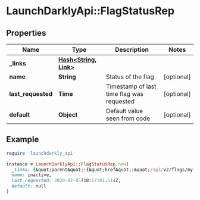 # LaunchDarklyApi::FlagStatusRep

## Properties

| Name | Type | Description | Notes |
| ---- | ---- | ----------- | ----- |
| **_links** | [**Hash&lt;String, Link&gt;**](Link.md) |  |  |
| **name** | **String** | Status of the flag | [optional] |
| **last_requested** | **Time** | Timestamp of last time flag was requested | [optional] |
| **default** | **Object** | Default value seen from code | [optional] |

## Example

```ruby
require 'launchdarkly_api'

instance = LaunchDarklyApi::FlagStatusRep.new(
  _links: {&quot;parent&quot;:{&quot;href&quot;:&quot;/api/v2/flags/my-project/my-flag&quot;,&quot;type&quot;:&quot;application/json&quot;},&quot;self&quot;:{&quot;href&quot;:&quot;/api/v2/flag-statuses/my-project/my-flag&quot;,&quot;type&quot;:&quot;application/json&quot;}},
  name: inactive,
  last_requested: 2020-02-05T18:17:01.514Z,
  default: null
)
```

